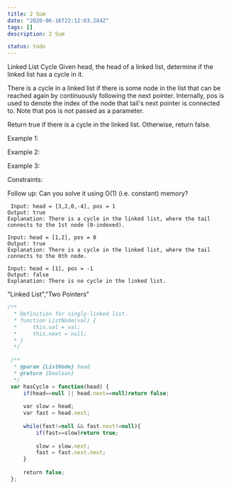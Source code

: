 ```yaml
---
title: 2 Sum
date: "2020-06-16T22:12:03.284Z"
tags: []
description: 2 Sum

status: todo
---
```


Linked List Cycle
Given head, the head of a linked list, determine if the linked list has a cycle in it.

There is a cycle in a linked list if there is some node in the list that can be reached again by continuously following the next pointer. Internally, pos is used to denote the index of the node that tail's next pointer is connected to. Note that pos is not passed as a parameter.

Return true if there is a cycle in the linked list. Otherwise, return false.



Example 1:

Example 2:

Example 3:



Constraints:



Follow up: Can you solve it using O(1) (i.e. constant) memory?

```
 Input: head = [3,2,0,-4], pos = 1
Output: true
Explanation: There is a cycle in the linked list, where the tail connects to the 1st node (0-indexed).

```

```
Input: head = [1,2], pos = 0
Output: true
Explanation: There is a cycle in the linked list, where the tail connects to the 0th node.

```

```
Input: head = [1], pos = -1
Output: false
Explanation: There is no cycle in the linked list.

```

"Linked List","Two Pointers"

```javascript
/**
  * Definition for singly-linked list.
  * function ListNode(val) {
  *     this.val = val;
  *     this.next = null;
  * }
  */
 ​
 /**
  * @param {ListNode} head
  * @return {boolean}
  */
 var hasCycle = function(head) {
     if(head==null || head.next==null)return false;
     
     var slow = head;
     var fast = head.next;
     
     while(fast!=null && fast.next!=null){
         if(fast==slow)return true;
         
         slow = slow.next;
         fast = fast.next.next;
     }
     
     return false;
 };
 ​
```
